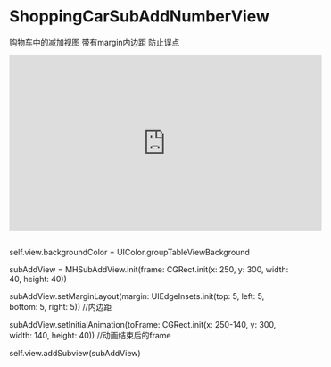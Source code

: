 # ShoppingCarSubAddNumberView
购物车中的减加视图 带有margin内边距 防止误点

<iframe width="560" height="315" src="https://github.com/hwq992689548/ShoppingCarSubAddNumberView/blob/master/%E6%9C%AA%E5%91%BD%E5%90%8D.mov" frameborder="0" allowfullscreen></iframe>

##
  self.view.backgroundColor = UIColor.groupTableViewBackground
  
  subAddView = MHSubAddView.init(frame: CGRect.init(x: 250, y: 300, width: 40, height: 40))
  
  subAddView.setMarginLayout(margin: UIEdgeInsets.init(top: 5, left: 5, bottom: 5, right: 5))  //内边距
  
  subAddView.setInitialAnimation(toFrame: CGRect.init(x: 250-140, y: 300, width: 140, height: 40))  //动画结束后的frame
  
  self.view.addSubview(subAddView)


